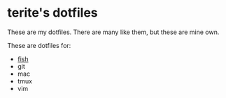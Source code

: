 # terite's dotfiles
These are my dotfiles. There are many like them, but these are mine own.

These are dotfiles for:

* [fish](http://fishshell.com/)
* git
* mac
* tmux
* vim
